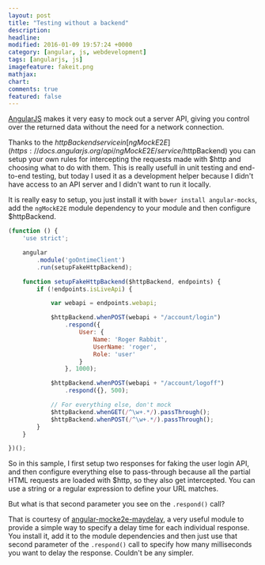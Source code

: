 ```yaml
---
layout: post
title: "Testing without a backend"
description:
headline:
modified: 2016-01-09 19:57:24 +0000
category: [angular, js, webdevelopment]
tags: [angularjs, js]
imagefeature: fakeit.png
mathjax:
chart:
comments: true
featured: false
---
```


[AngularJS](https://angularjs.org) makes it very easy to mock out a server API, giving you control over the returned data without the need for a network connection.

Thanks to the $httpBackend service in [ngMockE2E](https://docs.angularjs.org/api/ngMockE2E/service/$httpBackend) you can setup your own rules for intercepting the requests made with $http and choosing what to do with them. This is really usefull in unit testing and end-to-end testing, but today I used it as a development helper because I didn't have access to an API server and I didn't want to run it locally.

It is really easy to setup, you just install it with ```bower install angular-mocks```, add the ```ngMockE2E``` module dependency to your module and then configure $httpBackend.

```js
(function () {
    'use strict';

    angular
        .module('goOntimeClient')
        .run(setupFakeHttpBackend);

    function setupFakeHttpBackend($httpBackend, endpoints) {
        if (!endpoints.isLiveApi) {

            var webapi = endpoints.webapi;

            $httpBackend.whenPOST(webapi + "/account/login")
                .respond({
                    User: {
                        Name: 'Roger Rabbit',
                        UserName: 'roger',
                        Role: 'user'
                    }
                }, 1000);

            $httpBackend.whenPOST(webapi + "/account/logoff")
                .respond({}, 500);

            // For everything else, don't mock
            $httpBackend.whenGET(/^\w+.*/).passThrough();
            $httpBackend.whenPOST(/^\w+.*/).passThrough();
        }
    }

})();
```

So in this sample, I first setup two responses for faking the user login API, and then configure everything else to pass-through because all the partial HTML requests are loaded with $http, so they also get intercepted. You can use a string or a regular expression to define your URL matches.

But what is that second parameter you see on the ```.respond()``` call?

That is courtesy of [angular-mocke2e-maydelay](https://github.com/popduke/angular-mocke2e-maydelay), a very useful module to provide a simple way to specify a delay time for each individual response. You install it, add it to the module dependencies and then just use that second parameter of the ```.respond()``` call to specify how many milliseconds you want to delay the response. Couldn't be any simpler.

